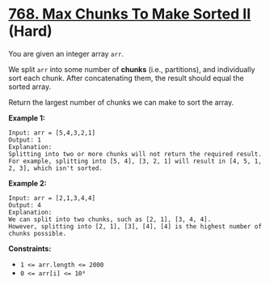 # [768. Max Chunks To Make Sorted II][link] (Hard)

[link]: https://leetcode.com/problems/max-chunks-to-make-sorted-ii/

You are given an integer array `arr`.

We split `arr` into some number of **chunks** (i.e., partitions), and individually sort each chunk.
After concatenating them, the result should equal the sorted array.

Return the largest number of chunks we can make to sort the array.

**Example 1:**

```
Input: arr = [5,4,3,2,1]
Output: 1
Explanation:
Splitting into two or more chunks will not return the required result.
For example, splitting into [5, 4], [3, 2, 1] will result in [4, 5, 1, 2, 3], which isn't sorted.
```

**Example 2:**

```
Input: arr = [2,1,3,4,4]
Output: 4
Explanation:
We can split into two chunks, such as [2, 1], [3, 4, 4].
However, splitting into [2, 1], [3], [4], [4] is the highest number of chunks possible.
```

**Constraints:**

- `1 <= arr.length <= 2000`
- `0 <= arr[i] <= 10⁸`

